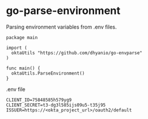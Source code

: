 # go-parse-environment
Parsing environment variables from .env files.

```golang
package main

import (
  oktaUtils "https://github.com/dhyanio/go-envparse"
)

func main() {
  oktaUtils.ParseEnvironment()
}
```

.env file

```golang
CLIENT_ID=75848585h579yg9
CLIENT_SECRET=t3-dg3l585ijs09u5-t35j95
ISSUER=https://<okta_project_url>/oauth2/default
```
